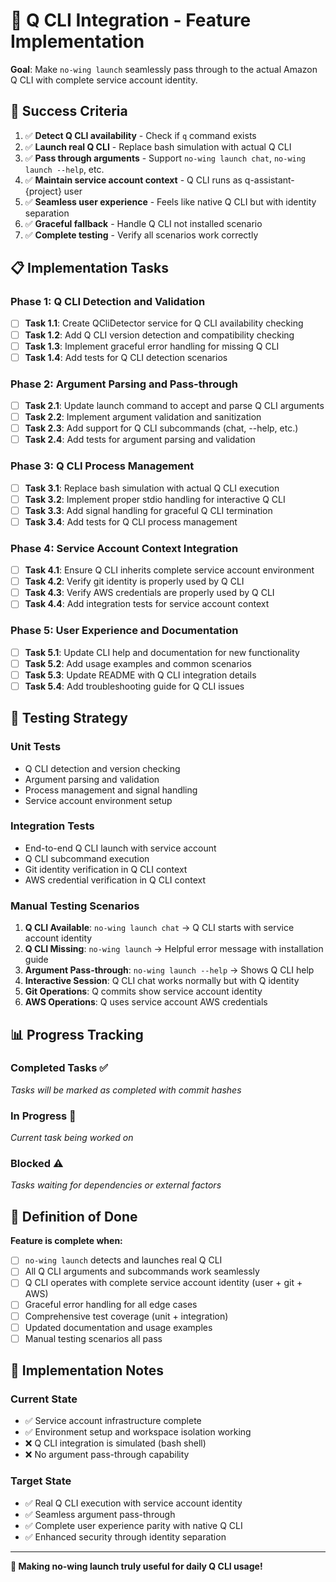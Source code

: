 # 🚀 Q CLI Integration - Feature Implementation

**Goal**: Make `no-wing launch` seamlessly pass through to the actual Amazon Q CLI with complete service account identity.

## 🎯 Success Criteria

1. ✅ **Detect Q CLI availability** - Check if `q` command exists
2. ✅ **Launch real Q CLI** - Replace bash simulation with actual Q CLI
3. ✅ **Pass through arguments** - Support `no-wing launch chat`, `no-wing launch --help`, etc.
4. ✅ **Maintain service account context** - Q CLI runs as q-assistant-{project} user
5. ✅ **Seamless user experience** - Feels like native Q CLI but with identity separation
6. ✅ **Graceful fallback** - Handle Q CLI not installed scenario
7. ✅ **Complete testing** - Verify all scenarios work correctly

## 📋 Implementation Tasks

### Phase 1: Q CLI Detection and Validation
- [ ] **Task 1.1**: Create QCliDetector service for Q CLI availability checking
- [ ] **Task 1.2**: Add Q CLI version detection and compatibility checking
- [ ] **Task 1.3**: Implement graceful error handling for missing Q CLI
- [ ] **Task 1.4**: Add tests for Q CLI detection scenarios

### Phase 2: Argument Parsing and Pass-through
- [ ] **Task 2.1**: Update launch command to accept and parse Q CLI arguments
- [ ] **Task 2.2**: Implement argument validation and sanitization
- [ ] **Task 2.3**: Add support for Q CLI subcommands (chat, --help, etc.)
- [ ] **Task 2.4**: Add tests for argument parsing and validation

### Phase 3: Q CLI Process Management
- [ ] **Task 3.1**: Replace bash simulation with actual Q CLI execution
- [ ] **Task 3.2**: Implement proper stdio handling for interactive Q CLI
- [ ] **Task 3.3**: Add signal handling for graceful Q CLI termination
- [ ] **Task 3.4**: Add tests for Q CLI process management

### Phase 4: Service Account Context Integration
- [ ] **Task 4.1**: Ensure Q CLI inherits complete service account environment
- [ ] **Task 4.2**: Verify git identity is properly used by Q CLI
- [ ] **Task 4.3**: Verify AWS credentials are properly used by Q CLI
- [ ] **Task 4.4**: Add integration tests for service account context

### Phase 5: User Experience and Documentation
- [ ] **Task 5.1**: Update CLI help and documentation for new functionality
- [ ] **Task 5.2**: Add usage examples and common scenarios
- [ ] **Task 5.3**: Update README with Q CLI integration details
- [ ] **Task 5.4**: Add troubleshooting guide for Q CLI issues

## 🧪 Testing Strategy

### Unit Tests
- Q CLI detection and version checking
- Argument parsing and validation
- Process management and signal handling
- Service account environment setup

### Integration Tests
- End-to-end Q CLI launch with service account
- Q CLI subcommand execution
- Git identity verification in Q CLI context
- AWS credential verification in Q CLI context

### Manual Testing Scenarios
1. **Q CLI Available**: `no-wing launch chat` → Q CLI starts with service account identity
2. **Q CLI Missing**: `no-wing launch` → Helpful error message with installation guide
3. **Argument Pass-through**: `no-wing launch --help` → Shows Q CLI help
4. **Interactive Session**: Q CLI chat works normally but with Q identity
5. **Git Operations**: Q commits show service account identity
6. **AWS Operations**: Q uses service account AWS credentials

## 📊 Progress Tracking

### Completed Tasks ✅
*Tasks will be marked as completed with commit hashes*

### In Progress 🔄
*Current task being worked on*

### Blocked ⚠️
*Tasks waiting for dependencies or external factors*

## 🎯 Definition of Done

**Feature is complete when:**
- [ ] `no-wing launch` detects and launches real Q CLI
- [ ] All Q CLI arguments and subcommands work seamlessly
- [ ] Q CLI operates with complete service account identity (user + git + AWS)
- [ ] Graceful error handling for all edge cases
- [ ] Comprehensive test coverage (unit + integration)
- [ ] Updated documentation and usage examples
- [ ] Manual testing scenarios all pass

## 🚀 Implementation Notes

### Current State
- ✅ Service account infrastructure complete
- ✅ Environment setup and workspace isolation working
- ❌ Q CLI integration is simulated (bash shell)
- ❌ No argument pass-through capability

### Target State
- ✅ Real Q CLI execution with service account identity
- ✅ Seamless argument pass-through
- ✅ Complete user experience parity with native Q CLI
- ✅ Enhanced security through identity separation

---

**🛫 Making no-wing launch truly useful for daily Q CLI usage!**
